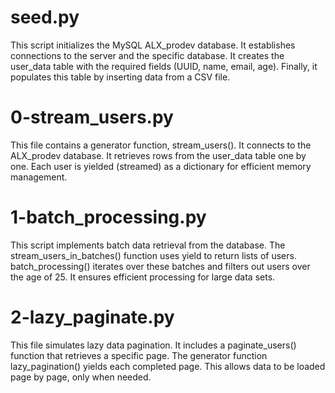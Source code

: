 # seed.py
This script initializes the MySQL ALX_prodev database.
It establishes connections to the server and the specific database.
It creates the user_data table with the required fields (UUID, name, email, age).
Finally, it populates this table by inserting data from a CSV file.

# 0-stream_users.py
This file contains a generator function, stream_users().
It connects to the ALX_prodev database.
It retrieves rows from the user_data table one by one.
Each user is yielded (streamed) as a dictionary for efficient memory management.

# 1-batch_processing.py
This script implements batch data retrieval from the database.
The stream_users_in_batches() function uses yield to return lists of users.
batch_processing() iterates over these batches and filters out users over the age of 25. It ensures efficient processing for large data sets.

# 2-lazy_paginate.py
This file simulates lazy data pagination.
It includes a paginate_users() function that retrieves a specific page.
The generator function lazy_pagination() yields each completed page.
This allows data to be loaded page by page, only when needed.